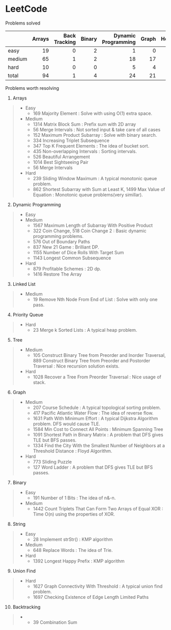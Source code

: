 # LeetCode
Problems solved

|        |   Arrays |   Back Tracking |   Binary |   Dynamic Programming |   Graph |   Heap |   Linked List |   String |   Tree |   Two Pointers |   Union Find |   total |
|:-------|---------:|----------------:|---------:|----------------------:|--------:|-------:|--------------:|---------:|-------:|---------------:|-------------:|--------:|
| easy   |       19 |               0 |        2 |                     1 |       0 |      0 |             3 |       10 |     11 |              0 |            0 |      46 |
| medium |       65 |               1 |        2 |                    18 |      17 |      1 |             5 |       20 |     16 |              3 |            2 |     150 |
| hard   |       10 |               0 |        0 |                     5 |       4 |      1 |             1 |        1 |      3 |              1 |            2 |      28 |
| total  |       94 |               1 |        4 |                    24 |      21 |      2 |             9 |       31 |     30 |              4 |            4 |     224 |

Problems worth resolving 

1. Arrays
>* Easy
>    * 169 Majority Element : Solve with using O(1) extra space.
>* Medium
>    * 1314 Matrix Block Sum : Prefix sum with 2D array
>    * 56 Merge Intervals : Not sorted input & take care of all cases
>    * 152 Maximum Product Subarray : Solve with binary search. 
>    * 334 Increasing Triplet Subsequence
>    * 347 Top K Frequent Elements : The idea of bucket sort.
>    * 435 Non-overlapping Intervals : Sorting intervals. 
>    * 526 Beautiful Arrangement
>    * 1014 Best Sightseeing Pair
>    * 56 Merge Intervals
>* Hard
>    * 239 Sliding Window Maximum : A typical monotonic queue problem. 
>    * 862 Shortest Subarray with Sum at Least K, 1499 Max Value of Equation : Monotonic queue problems(very simillar).
2. Dynamic Programming
>* Easy
>* Medium
>    * 1567 Maximum Length of Subarray With Positive Product
>    * 322 Coin Change, 518 Coin Change 2 : Basic dynamic programming problems. 
>    * 576 Out of Boundary Paths
>    * 837 New 21 Game : Brilliant DP. 
>    * 1155 Number of Dice Rolls With Target Sum
>    * 1143 Longest Common Subsequence
>* Hard
>    * 879 Profitable Schemes : 2D dp.
>    * 1416 Restore The Array
3. Linked List
>* Medium
>    * 19 Remove Nth Node From End of List : Solve with only one pass.
4. Priority Queue
>* Hard
>    * 23 Merge k Sorted Lists : A typical heap problem. 
5. Tree
>* Medium
>    * 105 Construct Binary Tree from Preorder and Inorder Traversal, 889 Construct Binary Tree from Preorder and Postorder Traversal : Nice recursion solution exists. 
>* Hard
>    * 1028 Recover a Tree From Preorder Traversal : Nice usage of stack. 
6. Graph
>* Medium
>    * 207 Course Schedule : A typical topological sorting problem. 
>    * 417 Pacific Atlantic Water Flow : The idea of reverse flow.
>    * 1631 Path With Minimum Effort : A typical Dijkstra Algorithm problem. DFS would cause TLE. 
>    * 1584 Min Cost to Connect All Points : Minimum Spanning Tree
>    * 1091 Shortest Path in Binary Matrix : A problem that DFS gives TLE but BFS passes.
>    * 1334 Find the City With the Smallest Number of Neighbors at a Threshold Distance : Floyd Algorithm. 
>* Hard
>    * 773 Sliding Puzzle
>    * 127 Word Ladder : A problem that DFS gives TLE but BFS passes.
7. Binary
>* Easy
>    * 191 Number of 1 Bits : The idea of n&-n.   
>* Medium
>    * 1442 Count Triplets That Can Form Two Arrays of Equal XOR : Time O(n) using the properties of XOR. 
8. String
>* Easy
>    * 28 Implement strStr() : KMP algorithm
>* Medium
>    * 648 Replace Words : The idea of Trie. 
>* Hard
>    * 1392 Longest Happy Prefix : KMP algorithm
9. Union Find
>* Hard
>    * 1627 Graph Connectivity With Threshold : A typical union find problem. 
>    * 1697 Checking Existence of Edge Length Limited Paths
10. Backtracking
>*   * 39 Combination Sum